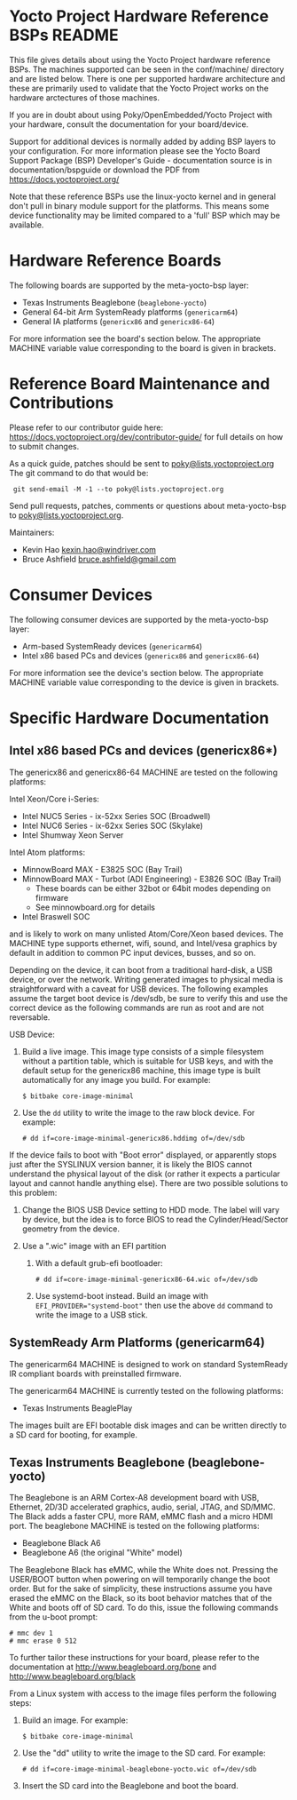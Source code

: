 Yocto Project Hardware Reference BSPs README
============================================

This file gives details about using the Yocto Project hardware reference BSPs.
The machines supported can be seen in the conf/machine/ directory and are listed 
below. There is one per supported hardware architecture and these are primarily
used to validate that the Yocto Project works on the hardware arctectures of 
those machines.

If you are in doubt about using Poky/OpenEmbedded/Yocto Project with your hardware, 
consult the documentation for your board/device.

Support for additional devices is normally added by adding BSP layers to your 
configuration. For more information please see the Yocto Board Support Package 
(BSP) Developer's Guide - documentation source is in documentation/bspguide or 
download the PDF from https://docs.yoctoproject.org/

Note that these reference BSPs use the linux-yocto kernel and in general don't
pull in binary module support for the platforms. This means some device functionality
may be limited compared to a 'full' BSP which may be available.


Hardware Reference Boards
=========================

The following boards are supported by the meta-yocto-bsp layer:

  * Texas Instruments Beaglebone (`beaglebone-yocto`)
  * General 64-bit Arm SystemReady platforms (`genericarm64`)
  * General IA platforms (`genericx86` and `genericx86-64`)

For more information see the board's section below. The appropriate MACHINE
variable value corresponding to the board is given in brackets.

Reference Board Maintenance and Contributions
=============================================

Please refer to our contributor guide here: https://docs.yoctoproject.org/dev/contributor-guide/
for full details on how to submit changes.

As a quick guide, patches should be sent to <poky@lists.yoctoproject.org>
The git command to do that would be:
 
     git send-email -M -1 --to poky@lists.yoctoproject.org

Send pull requests, patches, comments or questions about meta-yocto-bsp to 
<poky@lists.yoctoproject.org>.

Maintainers:
* Kevin Hao <kexin.hao@windriver.com>
* Bruce Ashfield <bruce.ashfield@gmail.com>

Consumer Devices
================

The following consumer devices are supported by the meta-yocto-bsp layer:

  * Arm-based SystemReady devices (`genericarm64`)
  * Intel x86 based PCs and devices (`genericx86` and `genericx86-64`)

For more information see the device's section below. The appropriate MACHINE
variable value corresponding to the device is given in brackets.


Specific Hardware Documentation
===============================


Intel x86 based PCs and devices (genericx86*)
---------------------------------------------

The genericx86 and genericx86-64 MACHINE are tested on the following platforms:

Intel Xeon/Core i-Series:
  + Intel NUC5 Series - ix-52xx Series SOC (Broadwell)
  + Intel NUC6 Series - ix-62xx Series SOC (Skylake)
  + Intel Shumway Xeon Server

Intel Atom platforms:
  + MinnowBoard MAX - E3825 SOC (Bay Trail)
  + MinnowBoard MAX - Turbot (ADI Engineering) - E3826 SOC (Bay Trail)
    - These boards can be either 32bot or 64bit modes depending on firmware
    - See minnowboard.org for details 
  + Intel Braswell SOC

and is likely to work on many unlisted Atom/Core/Xeon based devices. The MACHINE
type supports ethernet, wifi, sound, and Intel/vesa graphics by default in
addition to common PC input devices, busses, and so on.

Depending on the device, it can boot from a traditional hard-disk, a USB device,
or over the network. Writing generated images to physical media is
straightforward with a caveat for USB devices. The following examples assume the
target boot device is /dev/sdb, be sure to verify this and use the correct
device as the following commands are run as root and are not reversable.

USB Device:

  1. Build a live image. This image type consists of a simple filesystem
     without a partition table, which is suitable for USB keys, and with the
     default setup for the genericx86 machine, this image type is built
     automatically for any image you build. For example:

         $ bitbake core-image-minimal

  2. Use the `dd` utility to write the image to the raw block device. For
     example:

         # dd if=core-image-minimal-genericx86.hddimg of=/dev/sdb

  If the device fails to boot with "Boot error" displayed, or apparently
  stops just after the SYSLINUX version banner, it is likely the BIOS cannot
  understand the physical layout of the disk (or rather it expects a
  particular layout and cannot handle anything else). There are two possible
  solutions to this problem:

  1. Change the BIOS USB Device setting to HDD mode. The label will vary by
     device, but the idea is to force BIOS to read the Cylinder/Head/Sector
     geometry from the device.

  2. Use a ".wic" image with an EFI partition

     1. With a default grub-efi bootloader:

            # dd if=core-image-minimal-genericx86-64.wic of=/dev/sdb

     2. Use systemd-boot instead. Build an image with `EFI_PROVIDER="systemd-boot"` then use the above
       `dd` command to write the image to a USB stick.


SystemReady Arm Platforms (genericarm64)
----------------------------------------

The genericarm64 MACHINE is designed to work on standard SystemReady IR
compliant boards with preinstalled firmware.

The genericarm64 MACHINE is currently tested on the following platforms:

  * Texas Instruments BeaglePlay

The images built are EFI bootable disk images and can be written directly to a
SD card for booting, for example.


Texas Instruments Beaglebone (beaglebone-yocto)
-----------------------------------------------

The Beaglebone is an ARM Cortex-A8 development board with USB, Ethernet, 2D/3D
accelerated graphics, audio, serial, JTAG, and SD/MMC. The Black adds a faster
CPU, more RAM, eMMC flash and a micro HDMI port. The beaglebone MACHINE is
tested on the following platforms:

  * Beaglebone Black A6
  * Beaglebone A6 (the original "White" model)

The Beaglebone Black has eMMC, while the White does not. Pressing the USER/BOOT
button when powering on will temporarily change the boot order. But for the sake
of simplicity, these instructions assume you have erased the eMMC on the Black,
so its boot behavior matches that of the White and boots off of SD card. To do
this, issue the following commands from the u-boot prompt:

    # mmc dev 1
    # mmc erase 0 512

To further tailor these instructions for your board, please refer to the
documentation at http://www.beagleboard.org/bone and http://www.beagleboard.org/black

From a Linux system with access to the image files perform the following steps:

  1. Build an image. For example:

         $ bitbake core-image-minimal

  2. Use the "dd" utility to write the image to the SD card. For example:

         # dd if=core-image-minimal-beaglebone-yocto.wic of=/dev/sdb

  3. Insert the SD card into the Beaglebone and boot the board.
